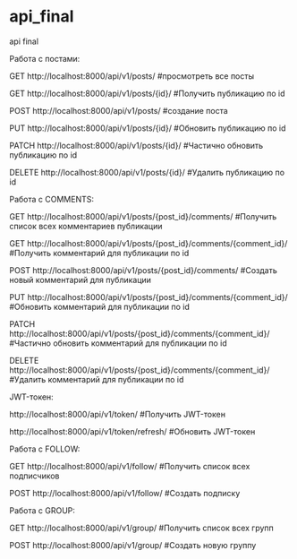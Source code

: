 # api_final
api final

Работа с постами:

  GET  http://localhost:8000/api/v1/posts/        #просмотреть все посты
  
  GET  http://localhost:8000/api/v1/posts/{id}/   #Получить публикацию по id
       
  POST  http://localhost:8000/api/v1/posts/       #создание поста
  
  PUT   http://localhost:8000/api/v1/posts/{id}/  #Обновить публикацию по id
  
  PATCH http://localhost:8000/api/v1/posts/{id}/  #Частично обновить публикацию по id
  
  DELETE http://localhost:8000/api/v1/posts/{id}/ #Удалить публикацию по id
 
Работа с COMMENTS:

   GET  http://localhost:8000/api/v1/posts/{post_id}/comments/                #Получить список всех комментариев публикации
   
   GET  http://localhost:8000/api/v1/posts/{post_id}/comments/{comment_id}/   #Получить комментарий для публикации по id
        
   POST http://localhost:8000/api/v1/posts/{post_id}/comments/                #Создать новый комментарий для публикации
   
   PUT  http://localhost:8000/api/v1/posts/{post_id}/comments/{comment_id}/   #Обновить комментарий для публикации по id
   
   PATCH http://localhost:8000/api/v1/posts/{post_id}/comments/{comment_id}/  #Частично обновить комментарий для публикации по id
   
   DELETE http://localhost:8000/api/v1/posts/{post_id}/comments/{comment_id}/ #Удалить комментарий для публикации по id
   
   JWT-токен:
   
   http://localhost:8000/api/v1/token/           #Получить JWT-токен
   
   http://localhost:8000/api/v1/token/refresh/   #Обновить JWT-токен
   
   Работа с FOLLOW:
   
   GET http://localhost:8000/api/v1/follow/  #Получить список всех подписчиков
   
   POST http://localhost:8000/api/v1/follow/ #Создать подписку
   
   Работа с GROUP:
    
   GET http://localhost:8000/api/v1/group/  #Получить список всех групп
   
   POST http://localhost:8000/api/v1/group/ #Создать новую группу
   
